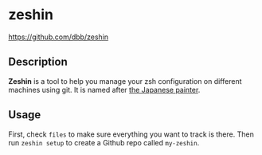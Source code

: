 # zeshin 

<https://github.com/dbb/zeshin>

## Description

**Zeshin** is a tool to help you manage your zsh configuration on different
machines using git. It is named after [the Japanese painter](https://en.wikipedia.org/wiki/Zeshin).

## Usage

First, check `files` to make sure everything you want to track is there. Then
run `zeshin setup` to create a Github repo called `my-zeshin`.

